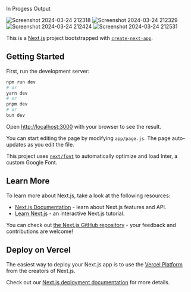 In Progess Output

![Screenshot 2024-03-24 212318](https://github.com/VedKathe/Vidyavista-College-Prediction-System/assets/96811754/d76f9f53-7a5f-4385-a418-337ece182bca)
![Screenshot 2024-03-24 212329](https://github.com/VedKathe/Vidyavista-College-Prediction-System/assets/96811754/7c01d396-dbe7-4d45-b235-7741ae50a7fb)
![Screenshot 2024-03-24 212424](https://github.com/VedKathe/Vidyavista-College-Prediction-System/assets/96811754/1b038d11-4917-48e6-993e-d82fa31f28e7)
![Screenshot 2024-03-24 212531](https://github.com/VedKathe/Vidyavista-College-Prediction-System/assets/96811754/0192cc72-a3c7-4958-8762-5b78f77df39f)


This is a [Next.js](https://nextjs.org/) project bootstrapped with [`create-next-app`](https://github.com/vercel/next.js/tree/canary/packages/create-next-app).

## Getting Started

First, run the development server:

```bash
npm run dev
# or
yarn dev
# or
pnpm dev
# or
bun dev
```

Open [http://localhost:3000](http://localhost:3000) with your browser to see the result.

You can start editing the page by modifying `app/page.js`. The page auto-updates as you edit the file.

This project uses [`next/font`](https://nextjs.org/docs/basic-features/font-optimization) to automatically optimize and load Inter, a custom Google Font.

## Learn More

To learn more about Next.js, take a look at the following resources:

- [Next.js Documentation](https://nextjs.org/docs) - learn about Next.js features and API.
- [Learn Next.js](https://nextjs.org/learn) - an interactive Next.js tutorial.

You can check out [the Next.js GitHub repository](https://github.com/vercel/next.js/) - your feedback and contributions are welcome!

## Deploy on Vercel

The easiest way to deploy your Next.js app is to use the [Vercel Platform](https://vercel.com/new?utm_medium=default-template&filter=next.js&utm_source=create-next-app&utm_campaign=create-next-app-readme) from the creators of Next.js.

Check out our [Next.js deployment documentation](https://nextjs.org/docs/deployment) for more details.
